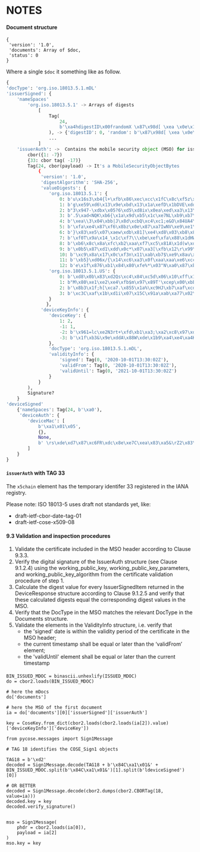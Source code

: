 # NOTES

#### Document structure

````
{
 'version': '1.0',
 'documents': Array of $doc,
 'status': 0
}
````

Where a single `$doc` it something like as follow.

````python
{
'docType': 'org.iso.18013.5.1.mDL'
'issuerSigned': {
    'nameSpaces'
        'org.iso.18013.5.1' -> Arrays of digests
            [
                Tag(
                    24, 
                    b'\xa4hdigestID\x00frandomX \x87\x98d[ \xea \x0e\x19\xff\xab\xac\x92bK\xeej\xecc\xac\xee\xde\xcf\xb1\xb8\x00w\xd2+\xfc \xe9qelementIdentifierkfamily_namelelementValuecDoe'
                ), -> {'digestID': 0, 'random': b'\x87\x98d[ \xea \x0e\x19\xff\xab\xac\x92bK\xeej\xecc\xac\xee\xde\xcf\xb1\xb8\x00w\xd2+\xfc \xe9', 'elementIdentifier': 'family_name', 'elementValue': 'Doe'}
                ...
            ]
    'issuerAuth': ->  Contains the mobile security object (MSO) for issuer data authentication, an Array of the elements below
        cbor({1: -7})
        {33: cbor tag( -17)}
        Tag(24, cbor(payload) -> It's a MobileSecurityObjectBytes
            {
             'version': '1.0',
             'digestAlgorithm': 'SHA-256',
             'valueDigests': {
                'org.iso.18013.5.1': {
                    0: b'u\x16s3\xb4{l+\xfb\x86\xec\xcc\x1fC\x8c\xf5z\xf0U7\x1a\xc5^\x1e5\x9e \xf2T\xad\xce\xbf',
                    1: b'g\xe59\xd6\x13\x9e\xbd\x13\x1a\xefD\x1bDVE\xdd\x83\x1b+7[9\x0c\xa5\xefby\xb2\x05\xedEq',
                    2: b"3\x947-\xdbx\x05?6\xd5\xd8ix\x0ea\xed\xa3\x13\xd4J9 \x92\xad\x8e\x05'\xa2\xfb\xfeU\xae",
                    3: b'.5\xad<NQK\xb6{\x1a\x9d\xb5\x1c\xe7NL\xb9\xb7\x14nA\xacR\xda\xc9\xce\x86\xb8a=\xb5U',
                    4: b'\xea\\3\x04\xbb|J\x8d\xcbQ\xc4\xc1;e&O\x84UA4\x13B\t<\xcaxn\x05\x8f\xac-Y',
                    5: b'\xfa\xe4\x87\xf6\x8bz\x0e\x87\xa7IwNV\xe9\xe1\xdc:\x8e\xc7\xb7~I\r!\xf0\xe1\xd3GVa\xaa\x1d',
                    6: b'}\x83\xe5\x07\xaew\xdb\x81]\xe4\xd8\x03\xb8\x85U\xd0Q\x1d\x89L\x89t9\xf5w@VAj\x1cu3',
                    7: b'\xf0T\x9a\x14_\x1c\xf7\\\xbe\xef\xfa\x88\x1dHW\xddC\x8db|\xf3!t\xb1s\x1cL8\xe1,\xa96',
                    8: b'\xb6\x8c\x8a\xfc\xb2\xaa\xf7\xc5\x81A\x1d(w\xde\xf1U\xbe.\xb1!\xa4+\xc9\xba[s\x127~\x06\x8ff',
                    9: b'\x0b5\x87\xd1\xdd\x0c*\x07\xa3[\xfb\x12\r\x99\xa0\xab\xfb]\xf5he\xbb\x7f\xa1\\\xc8\xb5jf\xdfn\x0c',
                    10: b'\xc9\x8a\x17\x0c\xf3n\x11\xab\xb7$\xe9\x8au\xa54=\xfa+n\xd3\xdf.\xcf\xbb\x8e\xf2\xeeU\xddA\xc8\x81',
                    11: b'\xb5}\xd06x/{\x14\xc6\xa3\x0f\xaa\xaa\xe6\xcc\xd5\x05L\xe8\x8b\xdf\xa5\x1a\x01k\xa7^\xda\x1e\xde\xa9H',
                    12: b'e\x1f\x876\xb1\x84\x80\xfe%*\x03"N\xa0\x87\xb5\xd1\x0c\xa5HQF\xc6|t\xacN\xc3\x11-L:'},
                'org.iso.18013.5.1.US': {
                    0: b'\xd8\x0b\x83\xd2Qs\xc4\x84\xc5d\x06\x10\xff\x1a1\xc9I\xc1\xd94\xbfL\xf7\xf1\x8dR#\xb1]\xd4\xf2\x1c',
                    1: b"M\x80\xe1\xe2\xe4\xfb$m\x97\x89T'\xcep\x00\xbbY\xbb$\xc8\xcd\x00>\xcf\x94\xbf5\xbb\xd2\x91~4",
                    2: b'\x8b3\x1f;h[\xca7.\x855\x1a%\xc9HJ\xb7\xaf\xcd\xf0\xd2#1\x05Q\x1fw\x8d\x98\xc2\xf5D',
                    3: b'\xc3C\xaf\x1b\xd1i\x07\x15C\x91a\xab\xa77\x02\xc4t\xab\xf9\x92\xb2\x0c\x9f\xb5\\6\xa36\xeb\xe0\x1a\x87'
                }
               },
             'deviceKeyInfo': {
                'deviceKey': {
                    1: 2,
                    -1: 1,
                    -2: b'\x961=lc\xe2N3rt+\xfd\xb1\xa3;\xa2\xc8\x97\xdc\xd6\x8a\xb8\xc7S\xe4\xfb\xd4\x8d\xcak\x7f\x9a',
                    -3: b'\x1f\xb3&\x9e\xddA\x88W\xde\x1b9\xa4\xe4\xa4K\x92\xfaHL\xaar,"\x82\x88\xf0\x1d\x0c\x03\xa2\xc3\xd6'}
                },
                'docType': 'org.iso.18013.5.1.mDL',
                'validityInfo': {
                    'signed': Tag(0, '2020-10-01T13:30:02Z'),
                    'validFrom': Tag(0, '2020-10-01T13:30:02Z'),
                    'validUntil': Tag(0, '2021-10-01T13:30:02Z')
                }
            }
        ),
        Signature?
    }
'deviceSigned'
    {'nameSpaces': Tag(24, b'\xa0'),
     'deviceAuth': {
        'deviceMac': [
            b'\xa1\x01\x05',
            {},
            None,
            b' \rs\xde\xd7\x87\xc6FR\xdc\x8e\xe7C\xea\x83\xa5&\rZ2\x83\xfd\xdc\x91\x9b{\x9c\xfbHj\xdd\xb2'
        ]
    }
}
````

#### `issuerAuth` with TAG 33

The `x5chain` element has the temporary identifer 33 registered in the IANA registry.

Please note: ISO 18013-5 uses draft not standards yet, like:

 - draft-ietf-cbor-date-tag-01
 - draft-ietf-cose-x509-08	


#### 9.3 Validation and inspection procedures

 1. Validate the certificate included in the MSO header according to Clause 9.3.3.
 2. Verify  the  digital  signature  of  the  IssuerAuth  structure  (see  Clause 9.1.2.4)  using  the 
working_public_key,  working_public_key_parameters,  and  working_public_key_algorithm  from 
the certificate validation procedure of step 1.
 3. Calculate  the digest value  for every IssuerSignedItem returned in  the DeviceResponse
structure according  to  Clause 9.1.2.5  and  verify  that  these  calculated  digests  equal  the 
corresponding digest values in the MSO.
 4. Verify that the DocType in the MSO matches the relevant DocType in the Documents structure.
 5. Validate the elements in the ValidityInfo structure, i.e. verify that
    - the 'signed' date is within the validity period of the certificate in the MSO header;
    - the current timestamp shall be equal or later than the ‘validFrom’ element;
    - the 'validUntil' element shall be equal or later than the current timestamp

#### 

````
BIN_ISSUED_MDOC = binascii.unhexlify(ISSUED_MDOC)
do = cbor2.loads(BIN_ISSUED_MDOC)

# here the mDocs
do['documents']

# here the MSO of the first document
ia = do['documents'][0]['issuerSigned']['issuerAuth']

key = CoseKey.from_dict(cbor2.loads(cbor2.loads(ia[2]).value)['deviceKeyInfo']['deviceKey'])

from pycose.messages import Sign1Message

# TAG 18 identifies the COSE_Sign1 objects

TAG18 = b'\xd2'
decoded = Sign1Message.decode(TAG18 + b'\x84C\xa1\x01&' + BIN_ISSUED_MDOC.split(b'\x84C\xa1\x01&')[1].split(b'ldeviceSigned')[0])

# OR BETTER
decoded = Sign1Message.decode(cbor2.dumps(cbor2.CBORTag(18, value=ia)))
decoded.key = key
decoded.verify_signature()


mso = Sign1Message(
    phdr = cbor2.loads(ia[0]),
    payload = ia[2]
)
mso.key = key

````


